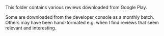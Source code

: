 This folder contains various reviews downloaded from Google Play.

Some are downloaded from the developer console as a monthly batch. Others may have been hand-formated e.g. when I find reviews that seem relevant and interesting.
